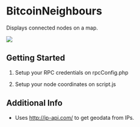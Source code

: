 BitcoinNeighbours
===============

Displays connected nodes on a map.

![](https://github.com/micaman/BitcoinNeighbours/raw/master/bitcoin27connections20170720.png)

Getting Started
---------------
1. Setup your RPC credentials on rpcConfig.php

2. Setup your node coordinates on script.js

Additional Info
---------------
* Uses http://ip-api.com/ to get geodata from IPs.

